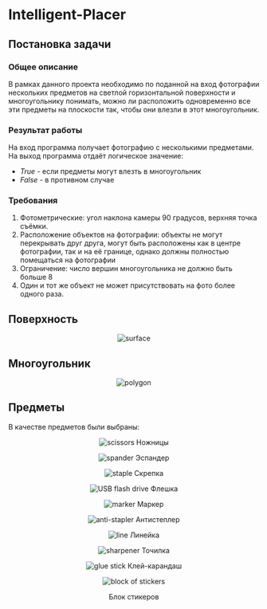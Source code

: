 # Intelligent-Placer
## Постановка задачи
### Общее описание
В рамках данного проекта необходимо по поданной на вход фотографии нескольких предметов на светлой горизонтальной поверхности и многоугольнику понимать, можно ли расположить одновременно все эти предметы на плоскости так, чтобы они влезли в этот многоугольник.
### Результат работы
На вход программа получает фотографию с несколькими предметами. На выход программа отдаёт логическое значение:
+ *True* - если предметы могут влезть в многоугольник
+ *False* - в противном случае
### Требования
1. Фотометрические: угол наклона камеры 90 градусов, верхняя точка съёмки.
2. Расположение объектов на фотографии: объекты не могут перекрывать друг друга, могут быть расположены как в центре фотографии, так и на её границе, однако должны полностью помещаться на фотографии
3. Ограничение: число вершин многоугольника не должно быть больше 8
4. Один и тот же объект не может присутствовать на фото более одного раза.
## Поверхность
<p align="center">
    <img src="photos/surface.jpg" alt="surface"/>
</p>

## Многоугольник
<p align="center">
    <img src="photos/polygon.jpg" alt="polygon"/>
</p>

## Предметы
В качестве предметов были выбраны:
<p align="center">
    <img src="photos/scissors.jpg" alt="scissors"/>
    Ножницы
</p>

<p align="center">
    <img src="photos/spander.jpg" alt="spander"/>
    Эспандер
</p>

<p align="center">
    <img src="photos/staple.jpg" alt="staple"/>
    Скрепка
</p>

<p align="center">
    <img src="photos/USB flash drive.jpg" alt="USB flash drive"/>
    Флешка
</p>

<p align="center">
    <img src="photos/marker.jpg" alt="marker"/>
    Маркер
</p>

<p align="center">
    <img src="photos/anti-stapler.jpg" alt="anti-stapler"/>
    Антистеплер
</p>


<p align="center">
    <img src="photos/line.jpg" alt="line"/>
    Линейка
</p>

<p align="center">
    <img src="photos/sharpener.jpg" alt="sharpener"/>
    Точилка
</p>

<p align="center">
    <img src="photos/glue stick.jpg" alt="glue stick"/>
    Клей-карандаш
</p>

<p align="center">
    <img src="photos/block of stickers.jpg" alt="block of stickers"/>
</p>
<p align="center">
     Блок стикеров
</p>
